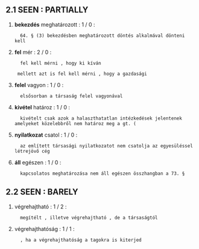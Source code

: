 ## 2.1 SEEN : PARTIALLY

1. **bekezdés** meghatározott : 1  / 0 :

		 64. § (3) bekezdésben meghatározott döntés alkalmával dönteni kell

2. **fel** mér : 2  / 0 :

		 fel kell mérni , hogy ki kíván

		mellett azt is fel kell mérni , hogy a gazdasági

3. **felel** vagyon : 1  / 0 :

		 elsősorban a társaság felel vagyonával

4. **kivétel** határoz : 1  / 0 :

		 kivételt csak azok a halaszthatatlan intézkedések jelentenek amelyeket közelebbről nem határoz meg a gt. (

5. **nyilatkozat** csatol : 1  / 0 :

		 az említett társasági nyilatkozatot nem csatolja az egyesüléssel létrejövő cég

6. **áll** egészen : 1  / 0 :

		 kapcsolatos meghatározása nem áll egészen összhangban a 73. §

## 2.2 SEEN : BARELY

1. végrehajtható : 1  / 2 :

		 megítélt , illetve végrehajtható , de a társaságtól

2. végrehajthatóság : 1  / 1 :

		 , ha a végrehajthatóság a tagokra is kiterjed

